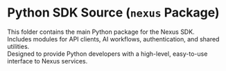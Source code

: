 # Python SDK Source (`nexus` Package)

This folder contains the main Python package for the Nexus SDK.  
Includes modules for API clients, AI workflows, authentication, and shared utilities.  
Designed to provide Python developers with a high-level, easy-to-use interface to Nexus services.
